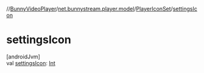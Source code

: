 //[BunnyVideoPlayer](../../../index.md)/[net.bunnystream.player.model](../index.md)/[PlayerIconSet](index.md)/[settingsIcon](settings-icon.md)

# settingsIcon

[androidJvm]\
val [settingsIcon](settings-icon.md): [Int](https://kotlinlang.org/api/latest/jvm/stdlib/kotlin-stdlib/kotlin/-int/index.html)
